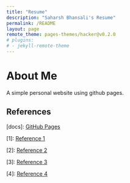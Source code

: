 ```yaml
---
title: "Resume"
description: "Saharsh Bhansali's Resume"
permalink: /README
layout: page
remote_theme: pages-themes/hacker@v0.2.0
# plugins:
# - jekyll-remote-theme
--- 
```

# About Me

A simple personal website using github pages.


## References 

[docs]: [GitHub Pages](https://pages.github.com)

[quickstart]: [Quickstart](https://docs.github.com/en/pages/quickstart)

[1]: [Reference 1](https://phuston.github.io/patrickandfrantonarethebestninjas/howto)

[2]: [Reference 2](https://nicolas-van.github.io/easy-markdown-to-github-pages/)

[3]: [Reference 3](https://dev.to/ar2pi/publish-your-markdown-docs-on-github-pages-6pe)

[4]: [Reference 4](https://docs.github.com/en/pages/setting-up-a-github-pages-site-with-jekyll/adding-content-to-your-github-pages-site-using-jekyll)
